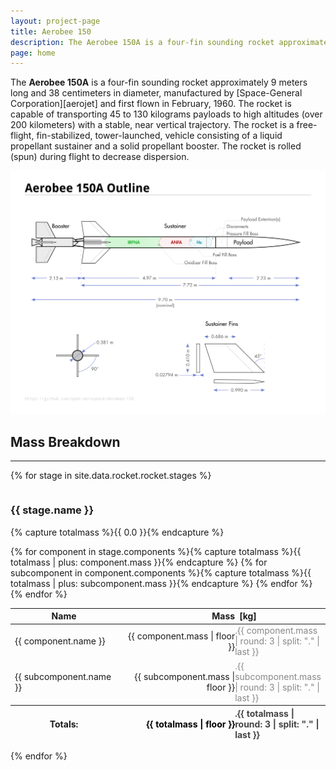```yaml
---
layout: project-page
title: Aerobee 150
description: The Aerobee 150A is a four-fin sounding rocket approximately 9 meters long and 38 centimeters in diameter
page: home
---
```


The **Aerobee 150A** is a four-fin sounding rocket approximately 9 meters long and 38 centimeters in diameter, manufactured by [Space-General Corporation][aerojet] and first flown in February, 1960. The rocket is capable of transporting 45 to 130 kilograms payloads to high altitudes (over 200 kilometers) with a stable, near vertical trajectory. The rocket is a free-flight, fin-stabilized, tower-launched, vehicle consisting of a liquid propellant sustainer and a solid propellant booster. The rocket is rolled (spun) during flight to decrease dispersion.

[![Aerobee 150A Outline diagram](drawings/aerobee-150A-outline.svg)](drawings/aerobee-150A-outline.svg)


## Mass Breakdown

--------------------------------------------------------------------------------

{% for stage in site.data.rocket.rocket.stages %}

<div class="columns">
  <div class="column is-7">

 <h3>{{ stage.name }}</h3>

{% capture totalmass %}{{ 0.0 }}{% endcapture %}

<table>
 <thead>
  <tr><th>Name</th><th style="text-align:right;padding-right:0;">Mass </th><th style="text-align:left;padding-left:0.5em;width:4.0em;">[kg]</th></tr>
 </thead>
 <tbody>
  {% for component in stage.components %}{% capture totalmass %}{{ totalmass | plus: component.mass }}{% endcapture %}
  <tr>
   <td>{{ component.name }}</td><td style="text-align:right;padding-right:0;">{{ component.mass | floor }}</td><td style="color:#888;text-align:left;padding-left:0;">.{{ component.mass | round: 3  | split: "." | last }}</td>
  </tr>
  {% for subcomponent in component.components %}{% capture totalmass %}{{ totalmass | plus: subcomponent.mass }}{% endcapture %}
   <tr>
 <td>{{ subcomponent.name }}</td><td style="text-align:right;padding-right:0;">{{ subcomponent.mass | floor }}</td><td style="color:#888;text-align:left;padding-left:0;">.{{ subcomponent.mass | round: 3  | split: "." | last }}</td>
  </tr>
  {% endfor %}
  {% endfor %}
 </tbody>
 <tfoot>
  <tr>
   <th>Totals:</th><th style="color:#000;text-align:right;padding-right:0;">{{ totalmass | floor }}</th><th style="color:#444;text-align:left;padding-left:0;">.{{ totalmass | round: 3 | split: "." | last }}</th>
  </tr>
 </tfoot>
</table>
</div></div>
{% endfor %}
